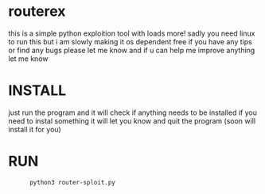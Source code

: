 # routerex
this is a simple python exploition tool with loads more!
sadly you need linux to run this but i am slowly making it os dependent free
if you have any tips or find any bugs please let me know and if u can help me improve anything let me know

# INSTALL

just run the program and it will check if anything needs to be installed 
if you need to instal something it will let you know and quit the program (soon will install it for you)

# RUN

          python3 router-sploit.py
